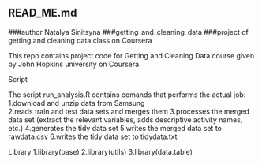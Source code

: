 ## READ_ME.md
###author Natalya Sinitsyna
###getting_and_cleaning_data
###project of getting and cleaning data class on Coursera

This repo contains project code for Getting and Cleaning Data course given by John Hopkins university on Coursera.

Script

The script run_analysis.R contains comands that performs the actual job:
1.download and unzip data from Samsung  
2.reads train and test data sets and merges them
3.processes the merged data set (extract the relevant variables, adds descriptive activity names, etc.)
4.generates the tidy data set
5.writes the merged data set to rawdata.csv
6.writes the tidy data set to tidydata.txt

Library 
1.library(base)
2.library(utils)
3.library(data.table)
